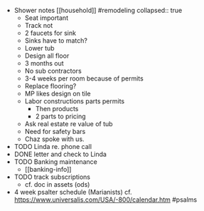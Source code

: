 - Shower notes [[household]] #remodeling
  collapsed:: true
	- Seat important
	- Track not
	- 2 faucets for sink
	- Sinks have to match?
	- Lower tub
	- Design all floor
	- 3 months out
	- No sub contractors
	- 3-4 weeks per room because of permits
	- Replace flooring?
	- MP likes design on tile
	- Labor constructions parts permits
		- Then products
		- 2 parts to pricing
	- Ask real estate re value of tub
	- Need for safety bars
	- Chaz spoke with us.
- TODO  Linda re. phone call
- DONE letter and check to Linda
- TODO Banking maintenance
	- [[banking-info]]
- TODO track subscriptions
	- cf. doc in assets (ods)
- 4 week psalter schedule (Marianists) cf. https://www.universalis.com/USA/-800/calendar.htm #psalms